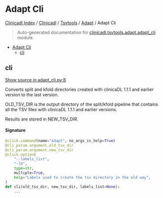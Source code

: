 # Adapt Cli

[Clinicadl Index](../../../README.md#clinicadl-index) /
[Clinicadl](../../index.md#clinicadl) /
[Tsvtools](../index.md#tsvtools) /
[Adapt](./index.md#adapt) /
Adapt Cli

> Auto-generated documentation for [clinicadl.tsvtools.adapt.adapt_cli](../../../../clinicadl/tsvtools/adapt/adapt_cli.py) module.

- [Adapt Cli](#adapt-cli)
  - [cli](#cli)

## cli

[Show source in adapt_cli.py:8](../../../../clinicadl/tsvtools/adapt/adapt_cli.py#L8)

Converts split and kfold directories created with clinicaDL 1.1.1 and earlier version
to the last version.

OLD_TSV_DIR is the output directory of the split/kfold pipeline that contains all the TSV files with clinicaDL 1.1.1 and earlier versions.

Results are stored in NEW_TSV_DIR.

#### Signature

```python
@click.command(name="adapt", no_args_is_help=True)
@cli_param.argument.old_tsv_dir
@cli_param.argument.new_tsv_dir
@click.option(
    "--labels_list",
    "-lb",
    type=str,
    multiple=True,
    help="Labels used to create the tsv directory in the old way",
)
def cli(old_tsv_dir, new_tsv_dir, labels_list=None):
    ...
```